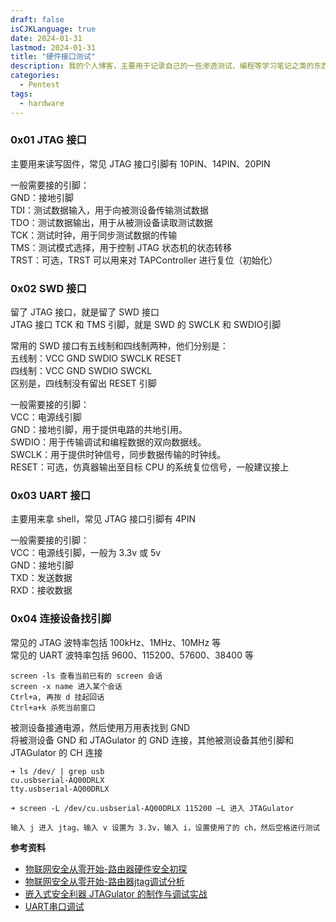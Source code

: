 ```yaml
---
draft: false
isCJKLanguage: true
date: 2024-01-31
lastmod: 2024-01-31
title: "硬件接口测试"
description: 我的个人博客，主要用于记录自己的一些渗透测试、编程等学习笔记之类的东西。
categories: 
  - Pentest
tags:
  - hardware
---
```



### 0x01 JTAG 接口
主要用来读写固件，常见 JTAG 接口引脚有 10PIN、14PIN、20PIN

一般需要接的引脚：  
GND：接地引脚  
TDI：测试数据输入，用于向被测设备传输测试数据  
TDO：测试数据输出，用于从被测设备读取测试数据  
TCK：测试时钟，用于同步测试数据的传输  
TMS：测试模式选择，用于控制 JTAG 状态机的状态转移  
TRST：可选，TRST 可以用来对 TAPController 进行复位（初始化）

### 0x02 SWD 接口

留了 JTAG 接口，就是留了 SWD 接口  
JTAG 接口 TCK 和 TMS 引脚，就是 SWD 的 SWCLK 和 SWDIO引脚

常用的 SWD 接口有五线制和四线制两种，他们分别是：  
五线制：VCC GND SWDIO SWCLK RESET  
四线制：VCC GND SWDIO SWCKL  
区别是，四线制没有留出 RESET 引脚

一般需要接的引脚：  
VCC：电源线引脚  
GND：接地引脚，用于提供电路的共地引用。  
SWDIO：用于传输调试和编程数据的双向数据线。  
SWCLK：用于提供时钟信号，同步数据传输的时钟线。  
RESET：可选，仿真器输出至目标 CPU 的系统复位信号，一般建议接上

### 0x03 UART 接口

主要用来拿 shell，常见 JTAG 接口引脚有 4PIN

一般需要接的引脚：  
VCC：电源线引脚，一般为 3.3v 或 5v  
GND：接地引脚  
TXD：发送数据  
RXD：接收数据

### 0x04 连接设备找引脚

常见的 JTAG 波特率包括 100kHz、1MHz、10MHz 等  
常见的 UART 波特率包括 9600、115200、57600、38400 等

```
screen -ls 查看当前已有的 screen 会话
screen -x name 进入某个会话
Ctrl+a, 再按 d 挂起回话
Ctrl+a+k 杀死当前窗口
```

被测设备接通电源，然后使用万用表找到 GND  
将被测设备 GND 和 JTAGulator 的 GND 连接，其他被测设备其他引脚和 JTAGulator 的 CH 连接

```
➜ ls /dev/ | grep usb
cu.usbserial-AQ00DRLX
tty.usbserial-AQ00DRLX

➜ screen -L /dev/cu.usbserial-AQ00DRLX 115200 –L 进入 JTAGulator

输入 j 进入 jtag，输入 v 设置为 3.3v，输入 i，设置使用了的 ch，然后空格进行测试
```


**参考资料**
* [物联网安全从零开始-路由器硬件安全初探](https://www.iotsec-zone.com/article/358?_blank)
* [物联网安全从零开始-路由器jtag调试分析](https://www.iotsec-zone.com/article/375?_blank)
* [嵌入式安全利器 JTAGulator 的制作与调试实战](https://yaseng.org/diy-JTAGulator-and-debugging.html?_blank)
* [UART串口调试](https://www.secpulse.com/archives/157847.html?_blank)
